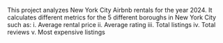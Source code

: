 This project analyzes New York City Airbnb rentals for the year 2024.
It calculates different metrics for the 5 different boroughs in New York City such as:
i. Average rental price
ii. Average rating
iii. Total listings 
iv. Total reviews
v. Most expensive listings

